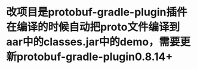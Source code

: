 # 改项目是protobuf-gradle-plugin插件在编译的时候自动把proto文件编译到aar中的classes.jar中的demo，需要更新protobuf-gradle-plugin0.8.14+